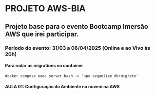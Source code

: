 
# PROJETO AWS-BIA

## Projeto base para o evento Bootcamp Imersão AWS que irei participar.

### Período do evento: 31/03 a 06/04/2025 (Online e ao Vivo às 20h)


#### Para rodar as migrations no container ####
```
docker compose exec server bash -c 'npx sequelize db:migrate'
```

#### AULA 01: Configuração do Ambiente na nuvem na AWS  
